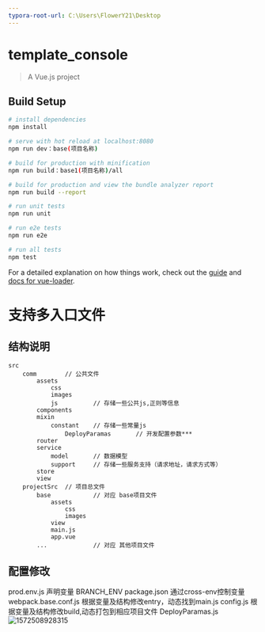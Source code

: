 ```yaml
---
typora-root-url: C:\Users\FlowerY21\Desktop
---
```


# template_console

> A Vue.js project

## Build Setup

``` bash
# install dependencies
npm install

# serve with hot reload at localhost:8080
npm run dev：base(项目名称)		

# build for production with minification
npm run build：base1(项目名称)/all

# build for production and view the bundle analyzer report
npm run build --report

# run unit tests
npm run unit

# run e2e tests
npm run e2e

# run all tests
npm test
```

For a detailed explanation on how things work, check out the [guide](http://vuejs-templates.github.io/webpack/) and [docs for vue-loader](http://vuejs.github.io/vue-loader).


# 支持多入口文件

## 结构说明

```
src
	comm		// 公共文件
		assets
			css
			images
			js			// 存储一些公共js,正则等信息
		components
		mixin
			constant	// 存储一些常量js
				DeployParamas		// 开发配置参数***
		router
		service			
			model		// 数据模型
			support		// 存储一些服务支持（请求地址，请求方式等）
		store
		view
	projectSrc	// 项目总文件
		base			// 对应 base项目文件
            assets
                css
                images
            view
            main.js
            app.vue
    	... 			// 对应 其他项目文件
```

## 配置修改

prod.env.js
	声明变量 BRANCH_ENV
package.json
	通过cross-env控制变量
webpack.base.conf.js
	根据变量及结构修改entry，动态找到main.js
config.js
	根据变量及结构修改build,动态打包到相应项目文件
DeployParamas.js
	![1572508928315](/../AppData/Roaming/Typora/typora-user-images/1572508928315.png)




